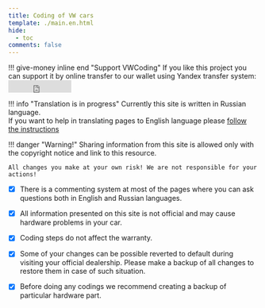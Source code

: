 ```yaml
---
title: Coding of VW cars
template: ./main.en.html
hide:
  - toc
comments: false
---
```

  
<style>
  .md-typeset h1,
  .md-content__button {
    display: none;
</style>

!!! give-money inline end "Support VWCoding"
    If you like this project you can support it by online transfer to our wallet using Yandex transfer system:   
    <iframe src="https://yoomoney.ru/quickpay/button-widget?targets=%D0%9F%D0%BE%D0%B4%D0%B4%D0%B5%D1%80%D0%B6%D0%BA%D0%B0%20%D0%BF%D1%80%D0%BE%D0%B5%D0%BA%D1%82%D0%B0%20vwcoding.ru&default-sum=100&button-text=11&yoomoney-payment-type=on&button-size=s&button-color=orange&successURL=vwcoding.ru&quickpay=small&account=4100110582992748&" width="127" height="25" frameborder="0" allowtransparency="true" scrolling="no"></iframe>


!!! info "Translation is in progress"
    Currently this site is written in Russian language.  
    If you want to help in translating pages to English language please [follow the instructions](https://github.com/Kanaduchi/vwcoding/blob/master/CONTRIBUTING.md)

!!! danger "Warning!"
    Sharing information from this site is allowed only with the copyright notice and link to this resource.  
    
    All changes you make at your own risk! We are not responsible for your actions!

* [x] There is a commenting system at most of the pages where you can ask questions both in English and Russian languages.  

* [x] All information presented on this site is not official and may cause hardware problems in your car.  

* [x] Coding steps do not affect the warranty.  

* [x] Some of your changes can be possible reverted to default during visiting your official dealership. Please make a backup of all changes to restore them in case of such situation.  

* [x] Before doing any codings we recommend creating a backup of particular hardware part.  
